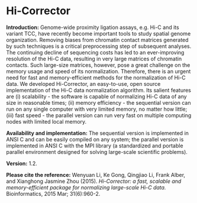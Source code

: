 # Hi-Corrector

**Introduction:** Genome-wide proximity ligation assays, e.g. Hi-C and its variant TCC, have recently become important tools to study spatial genome organization. Removing biases from chromatin contact matrices generated by such techniques is a critical preprocessing step of subsequent analyses. The continuing decline of sequencing costs has led to an ever-improving resolution of the Hi-C data, resulting in very large matrices of chromatin contacts. Such large-size matrices, however, pose a great challenge on the memory usage and speed of its normalization. Therefore, there is an urgent need for fast and memory-efficient methods for the normalization of Hi-C data.
We developed Hi-Corrector, an easy-to-use, open source implementation of the Hi-C data normalization algorithm. Its salient features are (i) scalability - the software is capable of normalizing Hi-C data of any size in reasonable times; (ii) memory efficiency - the sequential version can run on any single computer with very limited memory, no matter how little; (iii) fast speed - the parallel version can run very fast on multiple computing nodes with limited local memory.

**Availability and implementation:** The sequential version is implemented in ANSI C and can be easily compiled on any system; the parallel version is implemented in ANSI C with the MPI library (a standardized and portable parallel environment designed for solving large-scale scientific problems).

**Version:** 1.2. 

**Please cite the reference:**
Wenyuan Li, Ke Gong, Qingjiao Li, Frank Alber, and Xianghong Jasmine Zhou (2015). *Hi-Corrector: a fast, scalable and memory-efficient package for normalizing large-scale Hi-C data.* Bioinformatics, 2015 Mar; 31(6):960-2.

